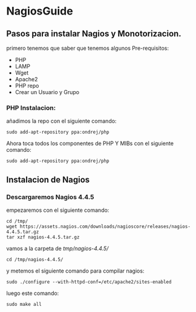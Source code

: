 # NagiosGuide
## Pasos para instalar Nagios y Monotorizacion.
primero tenemos que saber que tenemos algunos Pre-requisitos:
- PHP
- LAMP
- Wget
- Apache2
- PHP repo
- Crear un Usuario y Grupo

### PHP Instalacion:
añadimos la repo con el siguiente comando:

``` 
sudo add-apt-repository ppa:ondrej/php
```
Ahora toca todos los componentes de PHP Y MIBs con el siguiente comando:

````
sudo add-apt-repository ppa:ondrej/php
````
## Instalacion de Nagios
### **Descargaremos Nagios 4.4.5**

empezaremos con el siguiente comando:
`````
cd /tmp/
wget https://assets.nagios.com/downloads/nagioscore/releases/nagios-4.4.5.tar.gz
tar xzf nagios-4.4.5.tar.gz
``````
vamos a la carpeta de *tmp/nagios-4.4.5/*
````
cd /tmp/nagios-4.4.5/
````
y metemos el siguiente comando para compilar nagios: 

````
sudo ./configure --with-httpd-conf=/etc/apache2/sites-enabled
````
luego este comando:
````
sudo make all
````


